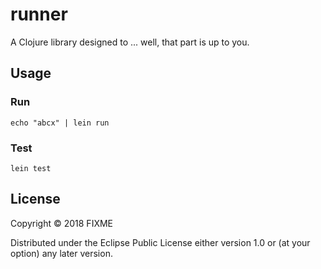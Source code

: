# runner

A Clojure library designed to ... well, that part is up to you.

## Usage

### Run

```console
echo "abcx" | lein run
```

### Test

```console
lein test
```

## License

Copyright © 2018 FIXME

Distributed under the Eclipse Public License either version 1.0 or (at
your option) any later version.
